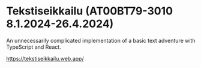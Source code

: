 # Tekstiseikkailu (AT00BT79-3010 8.1.2024-26.4.2024)

An unnecessarily complicated implementation of a basic text adventure with TypeScript and React.

https://tekstiseikkailu.web.app/
